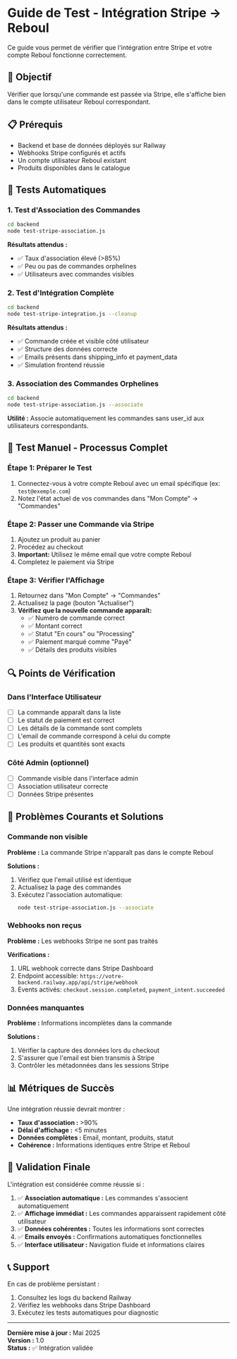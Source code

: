 # Guide de Test - Intégration Stripe → Reboul

Ce guide vous permet de vérifier que l'intégration entre Stripe et votre compte Reboul fonctionne correctement.

## 🎯 Objectif

Vérifier que lorsqu'une commande est passée via Stripe, elle s'affiche bien dans le compte utilisateur Reboul correspondant.

## 📋 Prérequis

- Backend et base de données déployés sur Railway
- Webhooks Stripe configurés et actifs
- Un compte utilisateur Reboul existant
- Produits disponibles dans le catalogue

## 🔧 Tests Automatiques

### 1. Test d'Association des Commandes

```bash
cd backend
node test-stripe-association.js
```

**Résultats attendus :**
- ✅ Taux d'association élevé (>85%)
- ✅ Peu ou pas de commandes orphelines
- ✅ Utilisateurs avec commandes visibles

### 2. Test d'Intégration Complète

```bash
cd backend
node test-stripe-integration.js --cleanup
```

**Résultats attendus :**
- ✅ Commande créée et visible côté utilisateur
- ✅ Structure des données correcte
- ✅ Emails présents dans shipping_info et payment_data
- ✅ Simulation frontend réussie

### 3. Association des Commandes Orphelines

```bash
cd backend
node test-stripe-association.js --associate
```

**Utilité :** Associe automatiquement les commandes sans user_id aux utilisateurs correspondants.

## 🧪 Test Manuel - Processus Complet

### Étape 1: Préparer le Test
1. Connectez-vous à votre compte Reboul avec un email spécifique (ex: `test@exemple.com`)
2. Notez l'état actuel de vos commandes dans "Mon Compte" → "Commandes"

### Étape 2: Passer une Commande via Stripe
1. Ajoutez un produit au panier
2. Procédez au checkout
3. **Important:** Utilisez le même email que votre compte Reboul
4. Completez le paiement via Stripe

### Étape 3: Vérifier l'Affichage
1. Retournez dans "Mon Compte" → "Commandes"
2. Actualisez la page (bouton "Actualiser")
3. **Vérifiez que la nouvelle commande apparaît:**
   - ✅ Numéro de commande correct
   - ✅ Montant correct
   - ✅ Statut "En cours" ou "Processing"
   - ✅ Paiement marqué comme "Payé"
   - ✅ Détails des produits visibles

## 🔍 Points de Vérification

### Dans l'Interface Utilisateur
- [ ] La commande apparaît dans la liste
- [ ] Le statut de paiement est correct
- [ ] Les détails de la commande sont complets
- [ ] L'email de commande correspond à celui du compte
- [ ] Les produits et quantités sont exacts

### Côté Admin (optionnel)
- [ ] Commande visible dans l'interface admin
- [ ] Association utilisateur correcte
- [ ] Données Stripe présentes

## 🚨 Problèmes Courants et Solutions

### Commande non visible
**Problème :** La commande Stripe n'apparaît pas dans le compte Reboul

**Solutions :**
1. Vérifiez que l'email utilisé est identique
2. Actualisez la page des commandes
3. Exécutez l'association automatique:
   ```bash
   node test-stripe-association.js --associate
   ```

### Webhooks non reçus
**Problème :** Les webhooks Stripe ne sont pas traités

**Vérifications :**
1. URL webhook correcte dans Stripe Dashboard
2. Endpoint accessible: `https://votre-backend.railway.app/api/stripe/webhook`
3. Events activés: `checkout.session.completed`, `payment_intent.succeeded`

### Données manquantes
**Problème :** Informations incomplètes dans la commande

**Solutions :**
1. Vérifier la capture des données lors du checkout
2. S'assurer que l'email est bien transmis à Stripe
3. Contrôler les métadonnées dans les sessions Stripe

## 📊 Métriques de Succès

Une intégration réussie devrait montrer :
- **Taux d'association :** >90%
- **Délai d'affichage :** <5 minutes
- **Données complètes :** Email, montant, produits, statut
- **Cohérence :** Informations identiques entre Stripe et Reboul

## 🎉 Validation Finale

L'intégration est considérée comme réussie si :

1. ✅ **Association automatique :** Les commandes s'associent automatiquement
2. ✅ **Affichage immédiat :** Les commandes apparaissent rapidement côté utilisateur
3. ✅ **Données cohérentes :** Toutes les informations sont correctes
4. ✅ **Emails envoyés :** Confirmations automatiques fonctionnelles
5. ✅ **Interface utilisateur :** Navigation fluide et informations claires

## 📞 Support

En cas de problème persistant :
1. Consultez les logs du backend Railway
2. Vérifiez les webhooks dans Stripe Dashboard
3. Exécutez les tests automatiques pour diagnostic

---

**Dernière mise à jour :** Mai 2025  
**Version :** 1.0  
**Status :** ✅ Intégration validée 